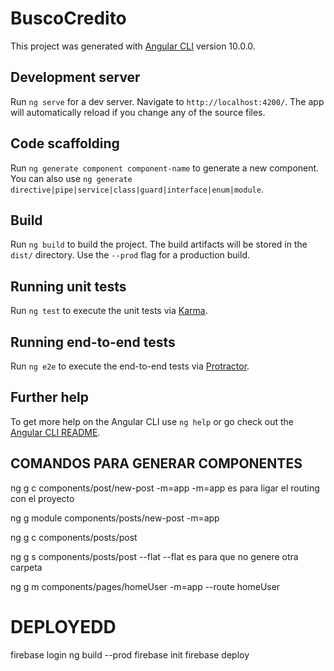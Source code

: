 # BuscoCredito

This project was generated with [Angular CLI](https://github.com/angular/angular-cli) version 10.0.0.

## Development server

Run `ng serve` for a dev server. Navigate to `http://localhost:4200/`. The app will automatically reload if you change any of the source files.

## Code scaffolding

Run `ng generate component component-name` to generate a new component. You can also use `ng generate directive|pipe|service|class|guard|interface|enum|module`.

## Build

Run `ng build` to build the project. The build artifacts will be stored in the `dist/` directory. Use the `--prod` flag for a production build.

## Running unit tests

Run `ng test` to execute the unit tests via [Karma](https://karma-runner.github.io).

## Running end-to-end tests

Run `ng e2e` to execute the end-to-end tests via [Protractor](http://www.protractortest.org/).

## Further help

To get more help on the Angular CLI use `ng help` or go check out the [Angular CLI README](https://github.com/angular/angular-cli/blob/master/README.md).


## COMANDOS PARA GENERAR COMPONENTES

ng g c components/post/new-post -m=app
-m=app es para ligar el routing con el proyecto

ng g module components/posts/new-post -m=app

ng g c components/posts/post

ng g s components/posts/post --flat
--flat es para que no genere otra carpeta


ng g m components/pages/homeUser -m=app --route homeUser


# DEPLOYEDD

firebase login
ng build --prod
firebase init
firebase deploy